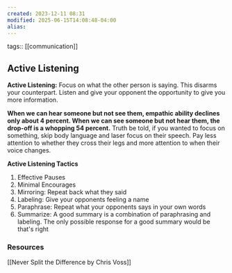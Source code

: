 ```yaml
---
created: 2023-12-11 08:31
modified: 2025-06-15T14:08:48-04:00
alias: 
---
```

tags:: [[communication]]

## Active Listening 

**Active Listening:** Focus on what the other person is saying. This disarms your counterpart. Listen and give your opponent the opportunity to give you more information.

**When we can hear someone but not see them, empathic ability declines only about 4 percent. When we can see someone but not hear them, the drop-off is a whopping 54 percent.** Truth be told, if you wanted to focus on something, skip body language and laser focus on their speech.  Pay less attention to whether they cross their legs and more attention to when their voice changes.


**Active Listening Tactics**
1. Effective Pauses
2. Minimal Encourages
3. Mirroring: Repeat back what they said
4. Labeling: Give your opponents feeling a name
5. Paraphrase: Repeat what your opponents says in your own words
6. Summarize: A good summary is a combination of paraphrasing and labeling. The only possible response for a good summary would be that's right

### Resources
[[Never Split the Difference by Chris Voss]]